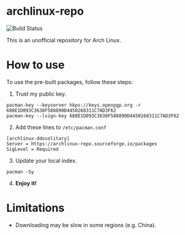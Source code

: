 # archlinux-repo

![Build Status](https://github.com/DDoSolitary/archlinux-repo/workflows/.github/workflows/build.yml/badge.svg)

This is an unofficial repository for Arch Linux.

# How to use

To use the pre-built packages, follow these steps:

1. Trust my public key.

```
pacman-key --keyserver hkps://keys.openpgp.org -r 688E1D093C3638F588890D4450268311C7AD3F62
pacman-key --lsign-key 688E1D093C3638F588890D4450268311C7AD3F62
```

2. Add these lines to `/etc/pacman.conf`

```
[archlinux-ddosolitary]
Server = https://archlinux-repo.sourceforge.io/packages
SigLevel = Required
```

3. Update your local index.

```
pacman -Sy
```

4. **Enjoy it!**

# Limitations

- Downloading may be slow in some regions (e.g. China).
